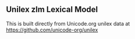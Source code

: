 Unilex zlm Lexical Model
----------------------

This is built directly from Unicode.org unilex data at
https://github.com/unicode-org/unilex
